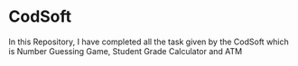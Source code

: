 # CodSoft
In this Repository, I have completed all the task given by the CodSoft which is Number Guessing Game, Student Grade Calculator and ATM  
